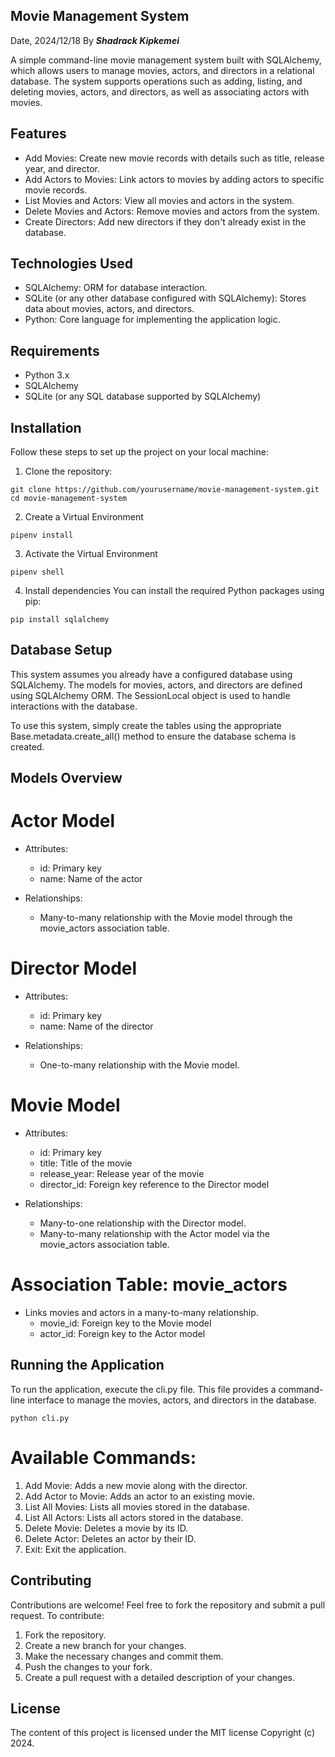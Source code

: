 ## Movie Management System

Date, 2024/12/18 By ***Shadrack Kipkemei***

A simple command-line movie management system built with SQLAlchemy, which allows users to manage movies, actors, and directors in a relational database. The system supports operations such as adding, listing, and deleting movies, actors, and directors, as well as associating actors with movies.

## Features

* Add Movies: Create new movie records with details such as title, release year, and director.
* Add Actors to Movies: Link actors to movies by adding actors to specific movie records.
* List Movies and Actors: View all movies and actors in the system.
* Delete Movies and Actors: Remove movies and actors from the system.
* Create Directors: Add new directors if they don't already exist in the database.

## Technologies Used

* SQLAlchemy: ORM for database interaction.
* SQLite (or any other database configured with SQLAlchemy): Stores data about movies, actors, and directors.
* Python: Core language for implementing the application logic.

## Requirements

* Python 3.x
* SQLAlchemy
* SQLite (or any SQL database supported by SQLAlchemy)

## Installation
Follow these steps to set up the project on your local machine:
1. Clone the repository:
```
git clone https://github.com/yourusername/movie-management-system.git
cd movie-management-system
```
2. Create a Virtual Environment

```pipenv install```

3. Activate the Virtual Environment

```pipenv shell```

4. Install dependencies
You can install the required Python packages using pip:

```pip install sqlalchemy```

## Database Setup

This system assumes you already have a configured database using SQLAlchemy. The models for movies, actors, and directors are defined using SQLAlchemy ORM. The SessionLocal object is used to handle interactions with the database.

To use this system, simply create the tables using the appropriate Base.metadata.create_all() method to ensure the database schema is created.

## Models Overview

# Actor Model

* Attributes:

    * id: Primary key
    * name: Name of the actor

* Relationships:

    * Many-to-many relationship with the Movie model through the movie_actors association table.

# Director Model
* Attributes:

    * id: Primary key
    * name: Name of the director

* Relationships:

    * One-to-many relationship with the Movie model.

# Movie Model
* Attributes:

    * id: Primary key
    * title: Title of the movie
    * release_year: Release year of the movie
    * director_id: Foreign key reference to the Director model
* Relationships:

    * Many-to-one relationship with the Director model.
    * Many-to-many relationship with the Actor model via the movie_actors association table.

# Association Table: movie_actors
* Links movies and actors in a many-to-many relationship.
    * movie_id: Foreign key to the Movie model
    * actor_id: Foreign key to the Actor model

## Running the Application
To run the application, execute the cli.py file. This file provides a command-line interface to manage the movies, actors, and directors in the database.

```python cli.py```

# Available Commands:
1. Add Movie: Adds a new movie along with the director.
2. Add Actor to Movie: Adds an actor to an existing movie.
3. List All Movies: Lists all movies stored in the database.
4. List All Actors: Lists all actors stored in the database.
5. Delete Movie: Deletes a movie by its ID.
6. Delete Actor: Deletes an actor by their ID.
7. Exit: Exit the application.

## Contributing

Contributions are welcome! Feel free to fork the repository and submit a pull request. To contribute:

1. Fork the repository.
2. Create a new branch for your changes.
3. Make the necessary changes and commit them.
4. Push the changes to your fork.
5. Create a pull request with a detailed description of your changes.

## License

The content of this project is licensed under the MIT license Copyright (c) 2024.

